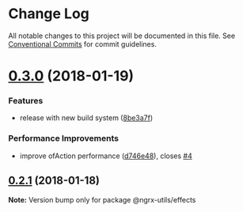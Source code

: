 # Change Log

All notable changes to this project will be documented in this file.
See [Conventional Commits](https://conventionalcommits.org) for commit guidelines.

<a name="0.3.0"></a>
# [0.3.0](https://github.com/ngrx-utils/ngrx-utils/compare/v0.1.6...v0.3.0) (2018-01-19)


### Features

* release with new build system ([8be3a7f](https://github.com/ngrx-utils/ngrx-utils/commit/8be3a7f))


### Performance Improvements

* improve ofAction performance ([d746e48](https://github.com/ngrx-utils/ngrx-utils/commit/d746e48)), closes [#4](https://github.com/ngrx-utils/ngrx-utils/issues/4)




<a name="0.2.1"></a>
## [0.2.1](https://github.com/ngrx-utils/ngrx-utils/compare/v0.2.0...v0.2.1) (2018-01-18)




**Note:** Version bump only for package @ngrx-utils/effects
